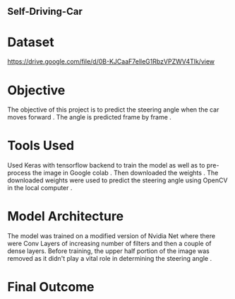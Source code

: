 ## Self-Driving-Car
# Dataset 
https://drive.google.com/file/d/0B-KJCaaF7elleG1RbzVPZWV4Tlk/view
# Objective
The objective of this project is to predict the steering angle when the car moves forward . The angle is predicted frame by frame .
# Tools Used
Used Keras with tensorflow backend to train the model as well as to pre-process the image in Google colab . Then downloaded the weights . The downloaded weights were used to predict the steering angle using OpenCV in the local computer .
# Model Architecture
The model was trained on a modified version of Nvidia Net where there were Conv Layers of increasing number of filters and then a couple of dense layers. Before training, the upper half portion of the image was removed as it didn't play a vital role in determining the steering angle .
# Final Outcome
